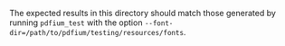 The expected results in this directory should match those generated by running
`pdfium_test` with the option `--font-dir=/path/to/pdfium/testing/resources/fonts`.
